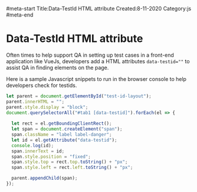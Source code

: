 #meta-start
Title:Data-TestId HTML attribute
Created:8-11-2020
Category:js
#meta-end
# Data-TestId HTML attribute

Often times to help support QA in setting up test cases in a front-end application like VueJs, developers add a HTML attributes `data-testid=""` to assist QA in finding elements on the page.

Here is a sample Javascript snippets to run in the browser console to help developers check for testids.

```js
let parent = document.getElementById("test-id-layout");
parent.innerHTML = "";
parent.style.display = "block";
document.querySelectorAll("#tab1 [data-testid]").forEach(el => {
                    
  let rect = el.getBoundingClientRect();
  let span = document.createElement("span");
  span.className = "label label-danger";
  let id = el.getAttribute("data-testid");
  console.log(id);
  span.innerText = id;
  span.style.position = "fixed";
  span.style.top = rect.top.toString() + "px";
  span.style.left = rect.left.toString() + "px";

  parent.appendChild(span);
});
```